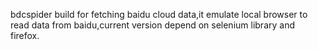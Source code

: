 bdcspider build for fetching baidu cloud data,it emulate local browser to read data from baidu,current version depend on selenium library and firefox.
